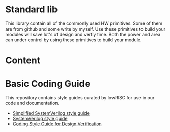 # Standard lib
This library contain all of the commonly used HW primitives.
Some of them are from github and some write by myself.
Use these primitives to build your modules will save lot's of design and verfiy time.
 Both the power and area can under control by using these primitives to build your module.

# Content

# Basic Coding Guide

This repository contains style guides curated by lowRISC for use in our
code and documentation.

- [Simplified SystemVerilog style guide](basicVerilogCodingStyle.md)
- [SystemVerilog style guide](VerilogCodingStyle.md)
- [Coding Style Guide for Design Verification](DVCodingStyle.md)
